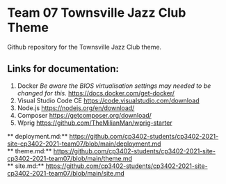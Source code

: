 # Team 07 Townsville Jazz Club Theme

Github repository for the Townsville Jazz Club theme.

## Links for documentation: 
1. Docker _Be aware the BIOS virtualisation settings may needed to be changed for this._ https://docs.docker.com/get-docker/
2. Visual Studio Code CE
https://code.visualstudio.com/download 
3. Node.js
https://nodejs.org/en/download/
4. Composer
https://getcomposer.org/download/
5. Wprig
https://github.com/TheMilianMan/wprig-starter


** deployment.md:** https://github.com/cp3402-students/cp3402-2021-site-cp3402-2021-team07/blob/main/deployment.md \
** theme.md:** https://github.com/cp3402-students/cp3402-2021-site-cp3402-2021-team07/blob/main/theme.md \
** site.md:** https://github.com/cp3402-students/cp3402-2021-site-cp3402-2021-team07/blob/main/site.md
